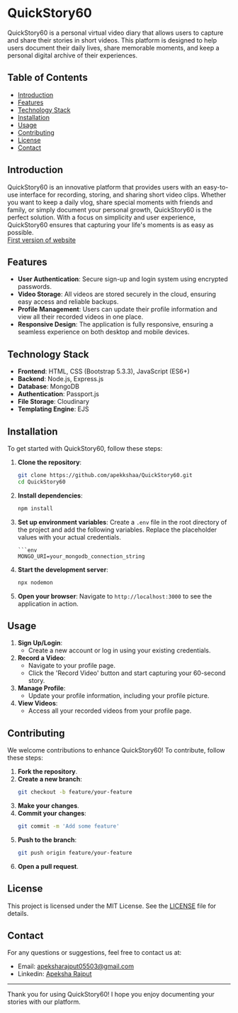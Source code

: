 # QuickStory60

QuickStory60 is a personal virtual video diary that allows users to capture and share their stories in short videos. This platform is designed to help users document their daily lives, share memorable moments, and keep a personal digital archive of their experiences.

## Table of Contents

- [Introduction](#introduction)
- [Features](#features)
- [Technology Stack](#technology-stack)
- [Installation](#installation)
- [Usage](#usage)
- [Contributing](#contributing)
- [License](#license)
- [Contact](#contact)

## Introduction

QuickStory60 is an innovative platform that provides users with an easy-to-use interface for recording, storing, and sharing short video clips. Whether you want to keep a daily vlog, share special moments with friends and family, or simply document your personal growth, QuickStory60 is the perfect solution. With a focus on simplicity and user experience, QuickStory60 ensures that capturing your life's moments is as easy as possible.<br>
[First version of website](https://quickstory60-1.onrender.com)

## Features

- **User Authentication**: Secure sign-up and login system using encrypted passwords.
- **Video Storage**: All videos are stored securely in the cloud, ensuring easy access and reliable backups.
- **Profile Management**: Users can update their profile information and view all their recorded videos in one place.
- **Responsive Design**: The application is fully responsive, ensuring a seamless experience on both desktop and mobile devices.

## Technology Stack

- **Frontend**: HTML, CSS (Bootstrap 5.3.3), JavaScript (ES6+)
- **Backend**: Node.js, Express.js
- **Database**: MongoDB
- **Authentication**: Passport.js
- **File Storage**: Cloudinary
- **Templating Engine**: EJS

## Installation

To get started with QuickStory60, follow these steps:

1. **Clone the repository**:
    ```bash
    git clone https://github.com/apekkshaa/QuickStory60.git
    cd QuickStory60
    ```

2. **Install dependencies**:
    ```bash
    npm install
    ```

3. **Set up environment variables**:
    Create a `.env` file in the root directory of the project and add the following variables. Replace the placeholder values with your actual credentials.
    ```env
    ```env
    MONGO_URI=your_mongodb_connection_string
    ```

4. **Start the development server**:
    ```bash
    npx nodemon
    ```

5. **Open your browser**:
    Navigate to `http://localhost:3000` to see the application in action.

## Usage

1. **Sign Up/Login**:
    - Create a new account or log in using your existing credentials.
2. **Record a Video**:
    - Navigate to your profile page.
    - Click the 'Record Video' button and start capturing your 60-second story.
3. **Manage Profile**:
    - Update your profile information, including your profile picture.
4. **View Videos**:
    - Access all your recorded videos from your profile page.

## Contributing

We welcome contributions to enhance QuickStory60! To contribute, follow these steps:

1. **Fork the repository**.
2. **Create a new branch**:
    ```bash
    git checkout -b feature/your-feature
    ```
3. **Make your changes**.
4. **Commit your changes**:
    ```bash
    git commit -m 'Add some feature'
    ```
5. **Push to the branch**:
    ```bash
    git push origin feature/your-feature
    ```
6. **Open a pull request**.

## License

This project is licensed under the MIT License. See the [LICENSE](LICENSE) file for details.

## Contact

For any questions or suggestions, feel free to contact us at:
- Email: apeksharajput05503@gmail.com
- Linkedin: [Apeksha Rajput](https://www.linkedin.com/in/apeksha-rajput/)

---

Thank you for using QuickStory60! I hope you enjoy documenting your stories with our platform.
